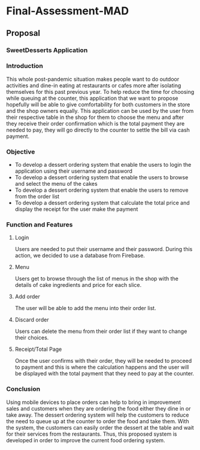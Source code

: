 # Final-Assessment-MAD

## Proposal

### SweetDesserts Application

### Introduction
This whole post-pandemic situation makes people want to do outdoor activities and dine-in eating at restaurants or cafes more after isolating themselves for this past previous year. To help reduce the time for choosing while queuing at the counter, this application that we want to propose hopefully will be able to give comfortability for both customers in the store and the shop owners equally. This application can be used by the user from their respective table in the shop for them to choose the menu and after they receive their order confirmation which is the total payment they are needed to pay, they will go directly to the counter to settle the bill via cash payment.   

### Objective
- To develop a dessert ordering system that enable the users to login the application using their username and password
- To develop a dessert ordering system that enable the users to browse and select  the menu of the cakes
- To develop  a dessert ordering system that enable the users to remove from the order list
- To develop a dessert ordering system that calculate the total price and display the receipt for the user make the payment

### Function and Features
1. Login

    Users are needed to put their username and their password. During this action, we decided to use a database from Firebase.
2. Menu

    Users get to browse through the list of menus in the shop with the details of cake ingredients and price for each slice.
3. Add order

    The user will be able to add the menu into their order list. 
4. Discard order

    Users can delete the menu from their order list if they want to change their choices. 
5. Receipt/Total Page

    Once the user confirms with their order, they will be needed to proceed to payment and this is where the calculation happens and the user will be displayed with the      total payment that they need to pay at the counter. 

### Conclusion
Using mobile devices to place orders can help to bring in improvement sales and customers when they are ordering the food either they dine in or take away. The dessert ordering system will help the customers  to reduce the need to queue up at the counter to order the food and take them. With the system, the customers can easily order the dessert at the table and wait for their services from the restaurants. Thus, this proposed system is developed in order to improve the current food ordering system.
